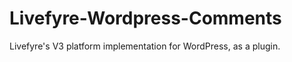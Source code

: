 Livefyre-Wordpress-Comments
===========================

Livefyre's V3 platform implementation for WordPress, as a plugin.